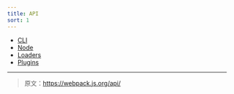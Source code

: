 ```yaml
---
title: API
sort: 1
---
```


* [CLI](/api/cli)
* [Node](/api/node)
* [Loaders](/api/loaders)
* [Plugins](/api/plugins)

***

> 原文：https://webpack.js.org/api/
